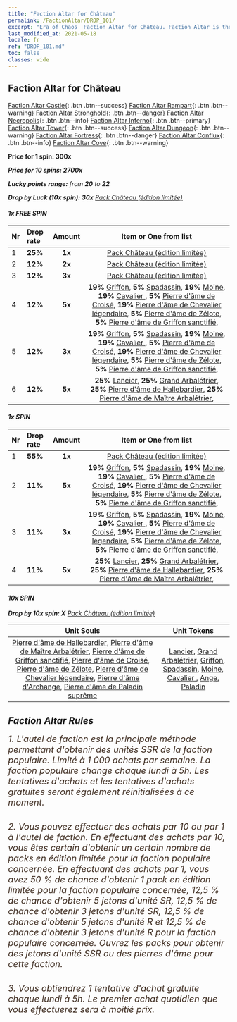 ```yaml
---
title: "Faction Altar for Château"
permalink: /FactionAltar/DROP_101/
excerpt: "Era of Chaos  Faction Altar for Château. Faction Altar is the primary method for obtaining SSR units from the popular faction. Limited to 1,000 purchases each week. The popular faction changes at 05:00 every Monday. Purchase attempts and free purchase attempts will also reset then."
last_modified_at: 2021-05-18
locale: fr
ref: "DROP_101.md"
toc: false
classes: wide
---
```


##  Faction Altar for **Château**

  [Faction Altar Castle](/fr/FactionAltar/DROP_101/){: .btn .btn--success} [Faction Altar Rampart](/fr/FactionAltar/DROP_102/){: .btn .btn--warning} [Faction Altar Stronghold](/fr/FactionAltar/DROP_103/){: .btn .btn--danger} [Faction Altar Necropolis](/fr/FactionAltar/DROP_104/){: .btn .btn--info} [Faction Altar Inferno](/fr/FactionAltar/DROP_105/){: .btn .btn--primary} [Faction Altar Tower](/fr/FactionAltar/DROP_106/){: .btn .btn--success} [Faction Altar Dungeon](/fr/FactionAltar/DROP_107/){: .btn .btn--warning} [Faction Altar Fortress](/fr/FactionAltar/DROP_108/){: .btn .btn--danger} [Faction Altar Conflux](/fr/FactionAltar/DROP_109/){: .btn .btn--info} [Faction Altar Cove](/fr/FactionAltar/DROP_112/){: .btn .btn--warning} 

  **Price for 1 spin: 300x** <i class="fas fa-gem"/>

  **Price for 10 spins: 2700x** <i class="fas fa-gem"/>

  **Lucky points range:** from **20** to **22**

  **Drop by Luck (10x spin): 30x** [Pack Château (édition limitée)](/ItemsFR/con_2139/)

####  1x FREE SPIN 

  |    Nr    |  Drop rate  |  Amount   |   Item or One from list  |
  |:---------|:------------|:---------:|:------------------------:|
  | 1 | **25%** | **1x** | [Pack Château (édition limitée)](/ItemsFR/con_2139/) |
  | 2 | **12%** | **2x** | [Pack Château (édition limitée)](/ItemsFR/con_2139/) |
  | 3 | **12%** | **3x** | [Pack Château (édition limitée)](/ItemsFR/con_2139/) |
  | 4 | **12%** | **5x** |  **19%** [Griffon](/ItemsFR/unt_192/),  **5%** [Spadassin](/ItemsFR/unt_193/),  **19%** [Moine](/ItemsFR/unt_194/),  **19%** [Cavalier ](/ItemsFR/unt_195/),  **5%** [Pierre d'âme de Croisé](/ItemsFR/unt_285/),  **19%** [Pierre d'âme de Chevalier légendaire](/ItemsFR/unt_287/),  **5%** [Pierre d'âme de Zélote](/ItemsFR/unt_286/),  **5%** [Pierre d'âme de Griffon sanctifié](/ItemsFR/unt_284/),  |
  | 5 | **12%** | **3x** |  **19%** [Griffon](/ItemsFR/unt_192/),  **5%** [Spadassin](/ItemsFR/unt_193/),  **19%** [Moine](/ItemsFR/unt_194/),  **19%** [Cavalier ](/ItemsFR/unt_195/),  **5%** [Pierre d'âme de Croisé](/ItemsFR/unt_285/),  **19%** [Pierre d'âme de Chevalier légendaire](/ItemsFR/unt_287/),  **5%** [Pierre d'âme de Zélote](/ItemsFR/unt_286/),  **5%** [Pierre d'âme de Griffon sanctifié](/ItemsFR/unt_284/),  |
  | 6 | **12%** | **5x** |  **25%** [Lancier](/ItemsFR/unt_190/),  **25%** [Grand Arbalétrier](/ItemsFR/unt_191/),  **25%** [Pierre d'âme de Hallebardier](/ItemsFR/unt_282/),  **25%** [Pierre d'âme de Maître Arbalétrier](/ItemsFR/unt_283/),  |


####  1x SPIN 

  |    Nr    |  Drop rate  |  Amount   |   Item or One from list  |
  |:---------|:------------|:---------:|:------------------------:|
  | 1 | **55%** | **1x** | [Pack Château (édition limitée)](/ItemsFR/con_2139/) |
  | 2 | **11%** | **5x** |  **19%** [Griffon](/ItemsFR/unt_192/),  **5%** [Spadassin](/ItemsFR/unt_193/),  **19%** [Moine](/ItemsFR/unt_194/),  **19%** [Cavalier ](/ItemsFR/unt_195/),  **5%** [Pierre d'âme de Croisé](/ItemsFR/unt_285/),  **19%** [Pierre d'âme de Chevalier légendaire](/ItemsFR/unt_287/),  **5%** [Pierre d'âme de Zélote](/ItemsFR/unt_286/),  **5%** [Pierre d'âme de Griffon sanctifié](/ItemsFR/unt_284/),  |
  | 3 | **11%** | **3x** |  **19%** [Griffon](/ItemsFR/unt_192/),  **5%** [Spadassin](/ItemsFR/unt_193/),  **19%** [Moine](/ItemsFR/unt_194/),  **19%** [Cavalier ](/ItemsFR/unt_195/),  **5%** [Pierre d'âme de Croisé](/ItemsFR/unt_285/),  **19%** [Pierre d'âme de Chevalier légendaire](/ItemsFR/unt_287/),  **5%** [Pierre d'âme de Zélote](/ItemsFR/unt_286/),  **5%** [Pierre d'âme de Griffon sanctifié](/ItemsFR/unt_284/),  |
  | 4 | **11%** | **5x** |  **25%** [Lancier](/ItemsFR/unt_190/),  **25%** [Grand Arbalétrier](/ItemsFR/unt_191/),  **25%** [Pierre d'âme de Hallebardier](/ItemsFR/unt_282/),  **25%** [Pierre d'âme de Maître Arbalétrier](/ItemsFR/unt_283/),  |


####  10x SPIN 

  **Drop by 10x spin: X** [Pack Château (édition limitée)](/ItemsFR/con_2139/)

  |    Unit Souls    |  Unit Tokens  |
  |:----------------:|:-------------:|
  | [Pierre d'âme de Hallebardier](/ItemsFR/unt_282/), [Pierre d'âme de Maître Arbalétrier](/ItemsFR/unt_283/), [Pierre d'âme de Griffon sanctifié](/ItemsFR/unt_284/), [Pierre d'âme de Croisé](/ItemsFR/unt_285/), [Pierre d'âme de Zélote](/ItemsFR/unt_286/), [Pierre d'âme de Chevalier légendaire](/ItemsFR/unt_287/), [Pierre d'âme d'Archange](/ItemsFR/unt_288/), [Pierre d'âme de Paladin suprême](/ItemsFR/unt_289/) | [Lancier](/ItemsFR/unt_190/), [Grand Arbalétrier](/ItemsFR/unt_191/), [Griffon](/ItemsFR/unt_192/), [Spadassin](/ItemsFR/unt_193/), [Moine](/ItemsFR/unt_194/), [Cavalier ](/ItemsFR/unt_195/), [Ange](/ItemsFR/unt_196/), [Paladin](/ItemsFR/unt_197/) |



## Faction Altar Rules

  <span style="color: #3c2a1e;font-size:20px">1. L'autel de faction est la principale méthode permettant d'obtenir des unités SSR de la faction populaire. Limité à 1 000 achats par semaine. La faction populaire change chaque lundi à 5h. Les tentatives d'achats et les tentatives d'achats gratuites seront également réinitialisées à ce moment. </span><br/>

<br/>  <span style="color: #3c2a1e;font-size:20px">2. Vous pouvez effectuer des achats par 10 ou par 1 à l'autel de faction. En effectuant des achats par 10, vous êtes certain d'obtenir un certain nombre de packs en édition limitée pour la faction populaire concernée. En effectuant des achats par 1, vous avez 50 % de chance d'obtenir 1 pack en édition limitée pour la faction populaire concernée, 12,5 % de chance d'obtenir 5 jetons d'unité SR, 12,5 % de chance d'obtenir 3 jetons d'unité SR, 12,5 % de chance d'obtenir 5 jetons d'unité R et 12,5 % de chance d'obtenir 3 jetons d'unité R pour la faction populaire concernée. Ouvrez les packs pour obtenir des jetons d'unité SSR ou des pierres d'âme pour cette faction.</span><br/>

<br/>  <span style="color: #3c2a1e;font-size:20px">3. Vous obtiendrez 1 tentative d'achat gratuite chaque lundi à 5h. Le premier achat quotidien que vous effectuerez sera à moitié prix.</span><br/>

<br/>